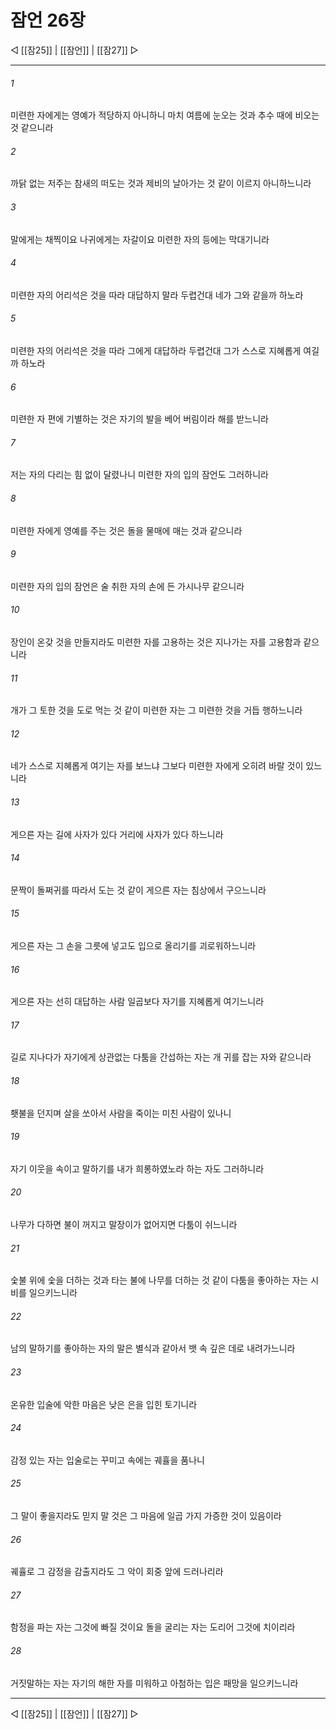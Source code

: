 ﻿# 잠언 26장

◁ [[잠25]] | [[잠언]] | [[잠27]] ▷
***

###### 1
미련한 자에게는 영예가 적당하지 아니하니 마치 여름에 눈오는 것과 추수 때에 비오는 것 같으니라

###### 2
까닭 없는 저주는 참새의 떠도는 것과 제비의 날아가는 것 같이 이르지 아니하느니라

###### 3
말에게는 채찍이요 나귀에게는 자갈이요 미련한 자의 등에는 막대기니라

###### 4
미련한 자의 어리석은 것을 따라 대답하지 말라 두렵건대 네가 그와 같을까 하노라

###### 5
미련한 자의 어리석은 것을 따라 그에게 대답하라 두렵건대 그가 스스로 지혜롭게 여길까 하노라

###### 6
미련한 자 편에 기별하는 것은 자기의 발을 베어 버림이라 해를 받느니라

###### 7
저는 자의 다리는 힘 없이 달렸나니 미련한 자의 입의 잠언도 그러하니라

###### 8
미련한 자에게 영예를 주는 것은 돌을 물매에 매는 것과 같으니라

###### 9
미련한 자의 입의 잠언은 술 취한 자의 손에 든 가시나무 같으니라

###### 10
장인이 온갖 것을 만들지라도 미련한 자를 고용하는 것은 지나가는 자를 고용함과 같으니라

###### 11
개가 그 토한 것을 도로 먹는 것 같이 미련한 자는 그 미련한 것을 거듭 행하느니라

###### 12
네가 스스로 지혜롭게 여기는 자를 보느냐 그보다 미련한 자에게 오히려 바랄 것이 있느니라

###### 13
게으른 자는 길에 사자가 있다 거리에 사자가 있다 하느니라

###### 14
문짝이 돌쩌귀를 따라서 도는 것 같이 게으른 자는 침상에서 구으느니라

###### 15
게으른 자는 그 손을 그릇에 넣고도 입으로 올리기를 괴로워하느니라

###### 16
게으른 자는 선히 대답하는 사람 일곱보다 자기를 지혜롭게 여기느니라

###### 17
길로 지나다가 자기에게 상관없는 다툼을 간섭하는 자는 개 귀를 잡는 자와 같으니라

###### 18
횃불을 던지며 살을 쏘아서 사람을 죽이는 미친 사람이 있나니

###### 19
자기 이웃을 속이고 말하기를 내가 희롱하였노라 하는 자도 그러하니라

###### 20
나무가 다하면 불이 꺼지고 말장이가 없어지면 다툼이 쉬느니라

###### 21
숯불 위에 숯을 더하는 것과 타는 불에 나무를 더하는 것 같이 다툼을 좋아하는 자는 시비를 일으키느니라

###### 22
남의 말하기를 좋아하는 자의 말은 별식과 같아서 뱃 속 깊은 데로 내려가느니라

###### 23
온유한 입술에 악한 마음은 낮은 은을 입힌 토기니라

###### 24
감정 있는 자는 입술로는 꾸미고 속에는 궤휼을 품나니

###### 25
그 말이 좋을지라도 믿지 말 것은 그 마음에 일곱 가지 가증한 것이 있음이라

###### 26
궤휼로 그 감정을 감출지라도 그 악이 회중 앞에 드러나리라

###### 27
함정을 파는 자는 그것에 빠질 것이요 돌을 굴리는 자는 도리어 그것에 치이리라

###### 28
거짓말하는 자는 자기의 해한 자를 미워하고 아첨하는 입은 패망을 일으키느니라


***
◁ [[잠25]] | [[잠언]] | [[잠27]] ▷